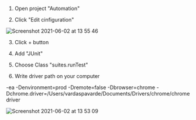 1. Open project "Automation"

2. Click "Edit cinfiguration"

![Screenshot 2021-06-02 at 13 55 46](https://user-images.githubusercontent.com/85156436/120468769-3ff7e780-c3aa-11eb-8b3a-59c348b045a1.png)

3. Click + button

4. Add "JUnit"

5. Choose Class "suites.runTest"

6. Write driver path on your computer 

-ea
-Denvironment=prod
-Dremote=false
-Dbrowser=chrome
-Dchrome.driver=/Users/vardaspavarde/Documents/Drivers/chrome/chromedriver

![Screenshot 2021-06-02 at 13 53 09](https://user-images.githubusercontent.com/85156436/120469042-8c432780-c3aa-11eb-9821-f6ab55769a9a.png)
